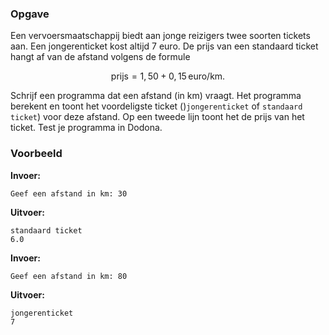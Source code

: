 ### Opgave


Een vervoersmaatschappij biedt aan jonge reizigers twee soorten tickets aan. Een jongerenticket kost altijd 7 euro. De prijs van een standaard ticket hangt af van de afstand volgens de formule

$$
\mathsf{prijs =  1,50  + 0,15 \, euro/km}.
$$

Schrijf een programma dat een afstand (in km) vraagt. Het programma berekent en toont het voordeligste ticket ()`jongerenticket` of `standaard ticket`) voor deze afstand. Op een tweede lijn toont het de prijs van het ticket. Test je programma in Dodona.


### Voorbeeld

**Invoer:**

    Geef een afstand in km: 30

**Uitvoer:**

    standaard ticket
    6.0

**Invoer:**

    Geef een afstand in km: 80

**Uitvoer:**

    jongerenticket
    7
